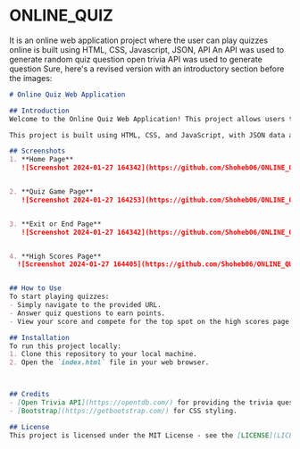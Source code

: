 # ONLINE_QUIZ
It is an online web application project where the user can play quizzes online is built using HTML, CSS, Javascript, JSON, API An API was used to generate random quiz question open trivia API was used to generate question
Sure, here's a revised version with an introductory section before the images:

```markdown
# Online Quiz Web Application

## Introduction
Welcome to the Online Quiz Web Application! This project allows users to enjoy a variety of quizzes online,Whether you're looking to test your knowledge or simply have some fun, this web app has something for everyone.

This project is built using HTML, CSS, and JavaScript, with JSON data and an API utilized to generate random quiz questions. Specifically, the Open Trivia API was used to fetch questions, ensuring a diverse and engaging experience for players.

## Screenshots
1. **Home Page**
   ![Screenshot 2024-01-27 164342](https://github.com/Shoheb06/ONLINE_QUIZ/assets/135418113/6d8ac3c9-527b-4d80-a205-5c6185b1e5f1)


2. **Quiz Game Page**
   ![Screenshot 2024-01-27 164253](https://github.com/Shoheb06/ONLINE_QUIZ/assets/135418113/3af8aa44-9ee8-4d5e-b568-d826ef58a982)


3. **Exit or End Page**
   ![Screenshot 2024-01-27 164342](https://github.com/Shoheb06/ONLINE_QUIZ/assets/135418113/2f30fbbc-1aed-42fc-9dde-eafc09e8ed0d)


4. **High Scores Page**
  ![Screenshot 2024-01-27 164405](https://github.com/Shoheb06/ONLINE_QUIZ/assets/135418113/cc90d351-2050-4c39-a241-68a00f67f158)


## How to Use
To start playing quizzes:
- Simply navigate to the provided URL.
- Answer quiz questions to earn points.
- View your score and compete for the top spot on the high scores page.

## Installation
To run this project locally:
1. Clone this repository to your local machine.
2. Open the `index.html` file in your web browser.



## Credits
- [Open Trivia API](https://opentdb.com/) for providing the trivia questions API.
- [Bootstrap](https://getbootstrap.com/) for CSS styling.

## License
This project is licensed under the MIT License - see the [LICENSE](LICENSE) file for details.
```

